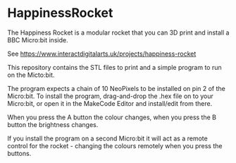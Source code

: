 # HappinessRocket
 
 The Happiness Rocket is a modular rocket that you can 3D print and install a BBC Micro:bit inside.
 
 See https://www.interactdigitalarts.uk/projects/happiness-rocket
 
 This repository contains the STL files to print and a simple program to run on the Micto:bit.

 The program expects a chain of 10 NeoPixels to be installed on pin 2 of the Micro:bit. To install the program, drag-and-drop the .hex file on to your Micro:bit, or open it in the MakeCode Editor and install/edit from there.

 When you press the A button the colour changes, when you press the B button the brightness changes.

 If you install the program on a second Micro:bit it will act as a remote control for the rocket - changing the colours remotely when you press the buttons.
